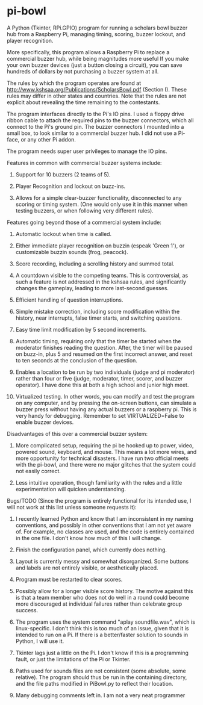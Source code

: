 pi-bowl
=======

A Python (Tkinter, RPi.GPIO) program for running a scholars bowl buzzer hub from a Raspberry Pi, managing timing, scoring, buzzer lockout, and player recognition.

More specifically, this program allows a Raspberry Pi to replace a commercial buzzer hub, while being magnitudes more useful  If you make your own buzzer devices (just a button closing a circuit), you can save hundreds of dollars by not purchasing a buzzer system at all.

The rules by which the program operates are found at http://www.kshsaa.org/Publications/ScholarsBowl.pdf (Section I).  These rules may differ in other states and countries.  Note that the rules are not explicit about revealing the time remaining to the contestants.

The program interfaces directly to the Pi's IO pins.  I used a floppy drive ribbon cable to attach the required pins to the buzzer connectors, which all connect to the Pi's ground pin.  The buzzer connectors I mounted into a small box, to look similar to a commercial buzzer hub.  I did not use a Pi-face, or any other Pi addon.

The program needs super user privileges to manage the IO pins.


Features in common with commercial buzzer systems include:

1. Support for 10 buzzers (2 teams of 5).

2. Player Recognition and lockout on buzz-ins.

3. Allows for a simple clear-buzzer functionality, disconnected to any scoring or timing system.  (One would only use it in this manner when testing buzzers, or when following very different rules).



Features going beyond those of a commercial system include:

1. Automatic lockout when time is called.

2. Either immediate player recognition on buzzin (espeak 'Green 1'), or customizable buzzin sounds (frog, peacock).

3. Score recording, including a scrolling history and summed total.

4. A countdown visible to the competing teams.  This is controversial, as such a feature is not addressed in the kshsaa rules, and significantly changes the gameplay, leading to more last-second guesses.

5. Efficient handling of question interruptions.

6. Simple mistake correction, including score modification within the history, near interrupts, false timer starts, and switching questions.

7. Easy time limit modification by 5 second increments.

8. Automatic timing, requiring only that the timer be started when the moderator finishes reading the question.  After, the timer will be paused on buzz-in, plus 5 and resumed on the first incorrect answer, and reset to ten seconds at the conclusion of the question.

9. Enables a location to be run by two individuals (judge and pi moderator) rather than four or five (judge, moderator, timer, scorer, and buzzer operator).  I have done this at both a high school and junior high meet.

10. Virtualized testing.  In other words, you can modify and test the program on any computer, and by pressing the on-screen buttons, can simulate a buzzer press without having any actual buzzers or a raspberry pi.  This is very handy for debugging.  Remember to set VIRTUALIZED=False to enable buzzer devices.
        

Disadvantages of this over a commercial buzzer system:

1. More complicated setup, requiring the pi be hooked up to power, video, powered sound, keyboard, and mouse.  This means a lot more wires, and more opportunity for technical disasters.  I have run two official meets with the pi-bowl, and there were no major glitches that the system could not easily correct.

2. Less intuitive operation, though familiarity with the rules and a little experimentation will quicken understanding.
        


Bugs/TODO (Since the program is entirely functional for its intended use, I will not work at this list unless someone requests it):

1. I recently learned Python and know that I am inconsistent in my naming conventions, and possibly in other conventions that I am not yet aware of.  For example, no classes are used, and the code is entirely contained in the one file.  I don't know how much of this I will change.

2. Finish the configuration panel, which currently does nothing.

3. Layout is currently messy and somewhat disorganized.  Some buttons and labels are not entirely visible, or aesthetically placed.

4. Program must be restarted to clear scores.

5. Possibly allow for a longer visible score history.  The motive against this is that a team member who does not do well in a round could become more discouraged at individual failures rather than celebrate group success.

6. The program uses the system command "aplay soundfile.wav", which is linux-specific.  I don't think this is too much of an issue, given that it is intended to run on a Pi.  If there is a better/faster solution to sounds in Python, I will use it.

7. Tkinter lags just a little on the Pi.  I don't know if this is a programming fault, or just the limitations of the Pi or Tkinter.

8. Paths used for sounds files are not consistent (some absolute, some relative). The program should thus be run in the containing directory, and the file paths modified in PiBowl.py to reflect their location.

9. Many debugging comments left in.  I am not a very neat programmer

